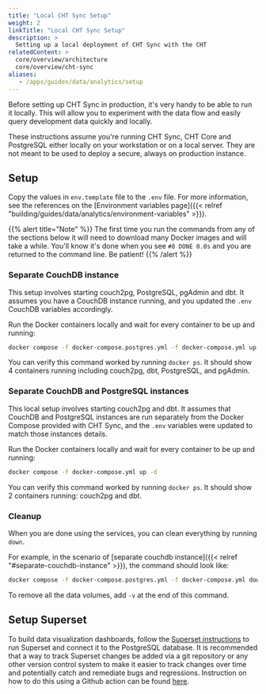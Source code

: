 ```yaml
---
title: "Local CHT Sync Setup"
weight: 2
linkTitle: "Local CHT Sync Setup"
description: >
  Setting up a local deployment of CHT Sync with the CHT
relatedContent: >
  core/overview/architecture
  core/overview/cht-sync
aliases:
   - /apps/guides/data/analytics/setup
---
```


Before setting up CHT Sync in production, it's very handy to be able to run it locally. This will allow you to experiment with the data flow and easily query development data quickly and locally. 

These instructions assume you're running CHT Sync, CHT Core and PostgreSQL either locally on your workstation or on a local server. They are not meant to be used to deploy a secure, always on production instance.

## Setup

Copy the values in `env.template` file to the `.env` file. For more information, see the references on the [Environment variables page]({{< relref "building/guides/data/analytics/environment-variables" >}}).

{{% alert title="Note" %}}
The first time you run the commands from any of the sections below it will need to download many Docker images and will take a while. You'll know it's done when you see `#8 DONE 0.0s` and you are returned to the command line. Be patient!
{{% /alert %}}

### Separate CouchDB instance 
This setup involves starting couch2pg, PostgreSQL, pgAdmin and dbt. It assumes you have a CouchDB instance running, and you updated the `.env` CouchDB variables accordingly.

Run the Docker containers locally and wait for every container to be up and running:
```sh
docker compose -f docker-compose.postgres.yml -f docker-compose.yml up -d
```

You can verify this command worked by running `docker ps`. It should show 4 containers running including couch2pg, dbt, PostgreSQL, and pgAdmin.

### Separate CouchDB and PostgreSQL instances
This local setup involves starting couch2pg and dbt. It assumes that CouchDB and PostgreSQL instances are run separately from the Docker Compose provided with CHT Sync, and the `.env` variables were updated to match those instances details.

Run the Docker containers locally and wait for every container to be up and running:
```sh
docker compose -f docker-compose.yml up -d
```

You can verify this command worked by running `docker ps`. It should show 2 containers running: couch2pg and dbt.

### Cleanup
When you are done using the services, you can clean everything by running `down`.

For example, in the scenario of [separate couchdb instance]({{< relref "#separate-couchdb-instance" >}}), the command should look like:

```sh
docker compose -f docker-compose.postgres.yml -f docker-compose.yml down
```

To remove all the data volumes, add `-v` at the end of this command.

## Setup Superset
To build data visualization dashboards, follow the [Superset instructions](https://superset.apache.org/docs/installation/installing-superset-using-docker-compose/) to run Superset and connect it to the PostgreSQL database. It is recommended that a way to track Superset changes be added via a git repository or any other version control system to make it easier to track changes over time and potentially catch and remediate bugs and regressions. Instruction on how to do this using a Github action can be found [here](https://github.com/medic/cht-sync/blob/main/.github/actions/superset-backup/README.md).